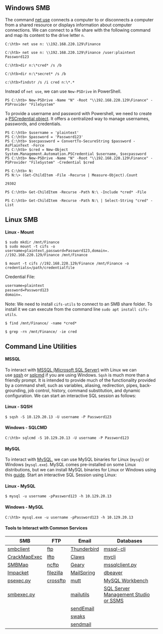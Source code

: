
## Windows SMB
The command [net use](https://docs.microsoft.com/en-us/previous-versions/windows/it-pro/windows-server-2012-r2-and-2012/gg651155(v=ws.11)) connects a computer to or disconnects a computer from a shared resource or displays information about computer connections. We can connect to a file share with the following command and map its content to the drive letter `n`.

```cmd-session
C:\htb> net use n: \\192.168.220.129\Finance
```

```cmd-session
C:\htb> net use n: \\192.168.220.129\Finance /user:plaintext Password123
```

```cmd-session
C:\htb>dir n:\*cred* /s /b
```

```cmd-session
C:\htb>dir n:\*secret* /s /b
```

```cmd-session
c:\htb>findstr /s /i cred n:\*.*
```

Instead of `net use`, we can use `New-PSDrive` in PowerShell.
```powershell-session
PS C:\htb> New-PSDrive -Name "N" -Root "\\192.168.220.129\Finance" -PSProvider "FileSystem"
```

To provide a username and password with Powershell, we need to create a [PSCredential object](https://docs.microsoft.com/en-us/dotnet/api/system.management.automation.pscredential). It offers a centralized way to manage usernames, passwords, and credentials.

```powershell-session
PS C:\htb> $username = 'plaintext'
PS C:\htb> $password = 'Password123'
PS C:\htb> $secpassword = ConvertTo-SecureString $password -AsPlainText -Force
PS C:\htb> $cred = New-Object System.Management.Automation.PSCredential $username, $secpassword
PS C:\htb> New-PSDrive -Name "N" -Root "\\192.168.220.129\Finance" -PSProvider "FileSystem" -Credential $cred
```

```powershell-session
PS C:\htb> N:
PS N:\> (Get-ChildItem -File -Recurse | Measure-Object).Count

29302
```

```powershell-session
PS C:\htb> Get-ChildItem -Recurse -Path N:\ -Include *cred* -File
```

```powershell-session
PS C:\htb> Get-ChildItem -Recurse -Path N:\ | Select-String "cred" -List
```

## Linux SMB
#### Linux - Mount
```shell-session
$ sudo mkdir /mnt/Finance
$ sudo mount -t cifs -o username=plaintext,password=Password123,domain=. //192.168.220.129/Finance /mnt/Finance
```
```shell-session
$ mount -t cifs //192.168.220.129/Finance /mnt/Finance -o credentials=/path/credentialfile
```
Credential File:
```txt
username=plaintext
password=Password123
domain=.
```
Note: We need to install `cifs-utils` to connect to an SMB share folder. To install it we can execute from the command line `sudo apt install cifs-utils`.

```shell-session
$ find /mnt/Finance/ -name *cred*
```
```shell-session
$ grep -rn /mnt/Finance/ -ie cred
```
## Command Line Utilities

#### MSSQL

To interact with [MSSQL (Microsoft SQL Server)](https://www.microsoft.com/en-us/sql-server/sql-server-downloads) with Linux we can use [sqsh](https://en.wikipedia.org/wiki/Sqsh) or [sqlcmd](https://docs.microsoft.com/en-us/sql/tools/sqlcmd-utility) if you are using Windows. `Sqsh` is much more than a friendly prompt. It is intended to provide much of the functionality provided by a command shell, such as variables, aliasing, redirection, pipes, back-grounding, job control, history, command substitution, and dynamic configuration. We can start an interactive SQL session as follows:
#### Linux - SQSH
```shell-session
$ sqsh -S 10.129.20.13 -U username -P Password123
```

#### Windows - SQLCMD
```cmd-session
C:\htb> sqlcmd -S 10.129.20.13 -U username -P Password123
```

#### MySQL

To interact with [MySQL](https://en.wikipedia.org/wiki/MySQL), we can use MySQL binaries for Linux (`mysql`) or Windows (`mysql.exe`). MySQL comes pre-installed on some Linux distributions, but we can install MySQL binaries for Linux or Windows using this [guide](https://dev.mysql.com/doc/mysql-getting-started/en/#mysql-getting-started-installing). Start an interactive SQL Session using Linux:
#### Linux - MySQL
```shell-session
$ mysql -u username -pPassword123 -h 10.129.20.13
```

#### Windows - MySQL
```cmd-session
C:\htb> mysql.exe -u username -pPassword123 -h 10.129.20.13
```

#### Tools to Interact with Common Services

| **SMB**                                                                                  | **FTP**                                     | **Email**                                          | **Databases**                                                                                                                |
| ---------------------------------------------------------------------------------------- | ------------------------------------------- | -------------------------------------------------- | ---------------------------------------------------------------------------------------------------------------------------- |
| [smbclient](https://www.samba.org/samba/docs/current/man-html/smbclient.1.html)          | [ftp](https://linux.die.net/man/1/ftp)      | [Thunderbird](https://www.thunderbird.net/en-US/)  | [mssql-cli](https://github.com/dbcli/mssql-cli)                                                                              |
| [CrackMapExec](https://github.com/byt3bl33d3r/CrackMapExec)                              | [lftp](https://lftp.yar.ru/)                | [Claws](https://www.claws-mail.org/)               | [mycli](https://github.com/dbcli/mycli)                                                                                      |
| [SMBMap](https://github.com/ShawnDEvans/smbmap)                                          | [ncftp](https://www.ncftp.com/)             | [Geary](https://wiki.gnome.org/Apps/Geary)         | [mssqlclient.py](https://github.com/SecureAuthCorp/impacket/blob/master/examples/mssqlclient.py)                             |
| [Impacket](https://github.com/SecureAuthCorp/impacket)                                   | [filezilla](https://filezilla-project.org/) | [MailSpring](https://getmailspring.com/)           | [dbeaver](https://github.com/dbeaver/dbeaver)                                                                                |
| [psexec.py](https://github.com/SecureAuthCorp/impacket/blob/master/examples/psexec.py)   | [crossftp](http://www.crossftp.com/)        | [mutt](http://www.mutt.org/)                       | [MySQL Workbench](https://dev.mysql.com/downloads/workbench/)                                                                |
| [smbexec.py](https://github.com/SecureAuthCorp/impacket/blob/master/examples/smbexec.py) |                                             | [mailutils](https://mailutils.org/)                | [SQL Server Management Studio or SSMS](https://docs.microsoft.com/en-us/sql/ssms/download-sql-server-management-studio-ssms) |
|                                                                                          |                                             | [sendEmail](https://github.com/mogaal/sendemail)   |                                                                                                                              |
|                                                                                          |                                             | [swaks](http://www.jetmore.org/john/code/swaks/)   |                                                                                                                              |
|                                                                                          |                                             | [sendmail](https://en.wikipedia.org/wiki/Sendmail) |                                                                                                                              |